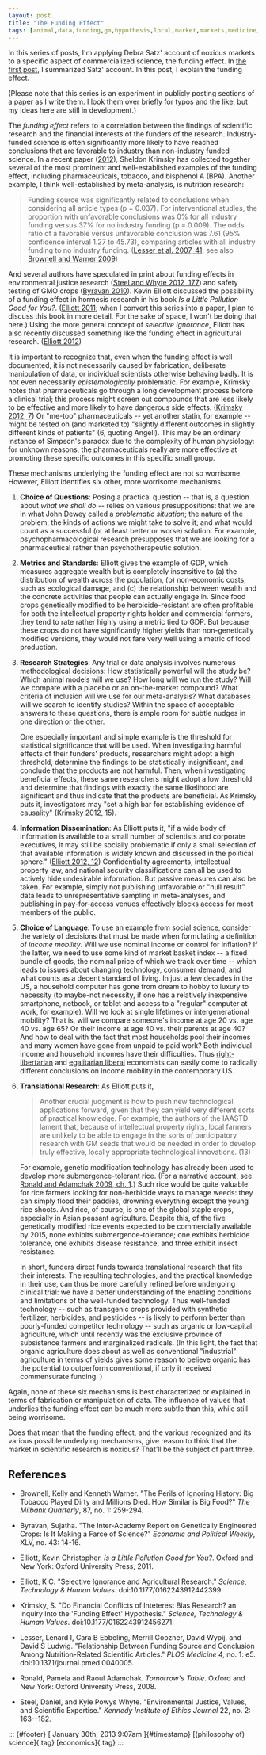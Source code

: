```yaml
---
layout: post
title: "The Funding Effect"
tags: [animal,data,funding,gm,hypothesis,local,market,markets,medicine,rights,satz]
---
```



In this series of posts, I'm applying Debra Satz' account of noxious markets to a specific aspect of commercialized science, the funding effect. In [the first post](http://jefais.tumblr.com/post/40261004397/satz-account-of-noxious-markets), I summarized Satz' account. In this post, I explain the funding effect.

(Please note that this series is an experiment in publicly posting sections of a paper as I write them. I look them over briefly for typos and the like, but my ideas here are still in development.)

The *funding effect* refers to a correlation between the findings of scientific research and the financial interests of the funders of the research. Industry-funded science is often significantly more likely to have reached conclusions that are favorable to industry than non-industry funded science. In a recent paper ([2012](#krimsky2012)), Sheldon Krimsky has collected together several of the most prominent and well-established examples of the funding effect, including pharmaceuticals, tobacco, and bisphenol A (BPA). Another example, I think well-established by meta-analysis, is nutrition research:

> Funding source was significantly related to conclusions when considering all article types (p = 0.037). For interventional studies, the proportion with unfavorable conclusions was 0% for all industry funding versus 37% for no industry funding (p = 0.009). The odds ratio of a favorable versus unfavorable conclusion was 7.61 (95% confidence interval 1.27 to 45.73), comparing articles with all industry funding to no industry funding. ([Lesser et al. 2007, 41](#lesser2007); see also [Brownell and Warner 2009](#brownell2009))

And several authors have speculated in print about funding effects in environmental justice research ([Steel and Whyte 2012, 177](#steel2012)) and safety testing of GMO crops ([Byravan 2010](#byravan2010)). Kevin Elliott discussed the possibility of a funding effect in hormesis research in his book *Is a Little Pollution Good for You?*. ([Elliott 2011](#elliott2011); when I convert this series into a paper, I plan to discuss this book in more detail. For the sake of space, I won't be doing that here.) Using the more general concept of *selective ignorance*, Elliott has also recently discussed something like the funding effect in agricultural research. ([Elliott 2012](#elliott2012))

It is important to recognize that, even when the funding effect is well documented, it is not necessarily caused by fabrication, deliberate manipulation of data, or individual scientists otherwise behaving badly. It is not even necessarily *epistemologically* problematic. For example, Krimsky notes that pharmaceuticals go through a long development process before a clinical trial; this process might screen out compounds that are less likely to be effective and more likely to have dangerous side effects. ([Krimsky 2012, 7](#krimsky2012)) Or "me-too" pharmaceuticals -- yet another statin, for example -- might be tested on (and marketed to) "slightly different outcomes in slightly different kinds of patients" (6, quoting Angell). This may be an ordinary instance of Simpson's paradox due to the complexity of human physiology: for unknown reasons, the pharmaceuticals really are more effective at promoting these specific outcomes in this specific small group.

These mechanisms underlying the funding effect are not so worrisome. However, Elliott identifies six other, more worrisome mechanisms.

1.  **Choice of Questions**: Posing a practical question -- that is, a question about *what we shall do* -- relies on various presuppositions: that we are in what John Dewey called a *problematic situation*; the nature of the problem; the kinds of actions we might take to solve it; and what would count as a successful (or at least better or worse) solution. For example, psychopharmacological research presupposes that we are looking for a pharmaceutical rather than psychotherapeutic solution.

2.  **Metrics and Standards**: Elliott gives the example of GDP, which measures aggregate wealth but is completely insensitive to (a) the distribution of wealth across the population, (b) non-economic costs, such as ecological damage, and (c) the relationship between wealth and the concrete activities that people can actually engage in. Since food crops genetically modified to be herbicide-resistant are often profitable for both the intellectual property rights holder and commercial farmers, they tend to rate rather highly using a metric tied to GDP. But because these crops do not have significantly higher yields than non-genetically modified versions, they would not fare very well using a metric of food production.

3.  **Research Strategies**: Any trial or data analysis involves numerous methodological decisions: How statistically powerful will the study be? Which animal models will we use? How long will we run the study? Will we compare with a placebo or an on-the-market compound? What criteria of inclusion will we use for our meta-analysis? What databases will we search to identify studies? Within the space of acceptable answers to these questions, there is ample room for subtle nudges in one direction or the other.

    One especially important and simple example is the threshold for statistical significance that will be used. When investigating harmful effects of their funders' products, researchers might adopt a high threshold, determine the findings to be statistically insignificant, and conclude that the products are not harmful. Then, when investigating beneficial effects, these same researchers might adopt a low threshold and determine that findings with exactly the same likelihood are significant and thus indicate that the products are beneficial. As Krimsky puts it, investigators may "set a high bar for establishing evidence of causality" ([Krimsky 2012, 15](#krimsky2012)).

4.  **Information Dissemination**: As Elliott puts it, "if a wide body of information is available to a small number of scientists and corporate executives, it may still be socially problematic if only a small selection of that available information is widely known and discussed in the political sphere." ([Elliott 2012, 12](#elliott2012)) Confidentiality agreements, intellectual property law, and national security classifications can all be used to actively hide undesirable information. But passive measures can also be taken. For example, simply not publishing unfavorable or "null result" data leads to unrepresentative sampling in meta-analyses, and publishing in pay-for-access venues effectively blocks access for most members of the public.

5.  **Choice of Language**: To use an example from social science, consider the variety of decisions that must be made when formulating a definition of *income mobility*. Will we use nominal income or control for inflation? If the latter, we need to use some kind of market basket index -- a fixed bundle of goods, the nominal price of which we track over time -- which leads to issues about changing technology, consumer demand, and what counts as a decent standard of living. In just a few decades in the US, a household computer has gone from dream to hobby to luxury to necessity (to maybe-not necessity, if one has a relatively inexpensive smartphone, netbook, or tablet and access to a "regular" computer at work, for example). Will we look at single lifetimes or intergenerational mobility? That is, will we compare someone's income at age 20 vs. age 40 vs. age 65? Or their income at age 40 vs. their parents at age 40? And how to deal with the fact that most households pool their incomes and many women have gone from unpaid to paid work? Both individual income and household incomes have their difficulties. Thus [right-libertarian](http://www.youtube.com/watch?v=vDhcqua3_W8) and [egalitarian liberal](http://www.youtube.com/watch?v=sWpGJI1H17s) economists can easily come to radically different conclusions on income mobility in the contemporary US.

6.  **Translational Research**: As Elliott puts it,

    > Another crucial judgment is how to push new technological applications forward, given that they can yield very different sorts of practical knowledge. For example, the authors of the IAASTD lament that, because of intellectual property rights, local farmers are unlikely to be able to engage in the sorts of participatory research with GM seeds that would be needed in order to develop truly effective, locally appropriate technological innovations. (13)

    For example, genetic modification technology has already been used to develop more submergence-tolerant rice. (For a narrative account, see [Ronald and Adamchak 2009, ch. 1](#ronaldadamchak2009).) Such rice would be quite valuable for rice farmers looking for non-herbicide ways to manage weeds: they can simply flood their paddies, drowning everything except the young rice shoots. And rice, of course, is one of the global staple crops, especially in Asian peasant agriculture. Despite this, of the five genetically modified rice events expected to be commercially available by 2015, none exhibits submergence-tolerance; one exhibits herbicide tolerance, one exhibits disease resistance, and three exhibit insect resistance.

    In short, funders direct funds towards translational research that fits their interests. The resulting technologies, and the practical knowledge in their use, can thus be more carefully refined before undergoing clinical trial: we have a better understanding of the enabling conditions and limitations of the well-funded technology. Thus well-funded technology -- such as transgenic crops provided with synthetic fertilizer, herbicides, and pesticides -- is likely to perform better than poorly-funded competitor technology -- such as organic or low-capital agriculture, which until recently was the exclusive province of subsistence farmers and marginalized radicals. (In this light, the fact that organic agriculture does about as well as conventional "industrial" agriculture in terms of yields gives some reason to believe organic has the potential to outperform conventional, if only it received commensurate funding. )

Again, none of these six mechanisms is best characterized or explained in terms of fabrication or manipulation of data. The influence of values that underlies the funding effect can be much more subtle than this, while still being worrisome.

Does that mean that the funding effect, and the various recognized and its various possible underlying mechanisms, give reason to think that the market in scientific research is noxious? That'll be the subject of part three.

References
----------

-   Brownell, Kelly and Kenneth Warner. "The Perils of Ignoring History: Big Tobacco Played Dirty and Millions Died. How Similar is Big Food?" *The Milbank Quarterly*, 87, no. 1: 259-294.

-   Byravan, Sujatha. "The Inter-Academy Report on Genetically Engineered Crops: Is It Making a Farce of Science?" *Economic and Political Weekly*, XLV, no. 43: 14-16.

-   Elliott, Kevin Christopher. *Is a Little Pollution Good for You?*. Oxford and New York: Oxford University Press, 2011.

-   Elliott, K C. "Selective Ignorance and Agricultural Research." *Science, Technology & Human Values*. doi:10.1177/0162243912442399.

-   Krimsky, S. "Do Financial Conflicts of Inteterest Bias Research? an Inquiry Into the 'Funding Effect' Hypothesis." *Science, Technology & Human Values*. doi:10.1177/0162243912456271.

-   Lesser, Lenard I, Cara B Ebbeling, Merrill Goozner, David Wypij, and David S Ludwig. "Relationship Between Funding Source and Conclusion Among Nutrition-Related Scientific Articles." *PLOS Medicine* 4, no. 1: e5. doi:10.1371/journal.pmed.0040005.

-   Ronald, Pamela and Raoul Adamchak. *Tomorrow's Table*. Oxford and New York: Oxford University Press, 2008.

-   Steel, Daniel, and Kyle Powys Whyte. "Environmental Justice, Values, and Scientific Expertise." *Kennedy Institute of Ethics Journal* 22, no. 2: 163--182.

::: {#footer}
[ January 30th, 2013 9:07am ]{#timestamp} [(philosophy of) science]{.tag} [economics]{.tag}
:::


